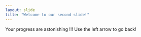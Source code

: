 ```yaml
---
layout: slide
title: "Welcome to our second slide!"
---
```

Your progress are astonishing !!!
Use the left arrow to go back!
